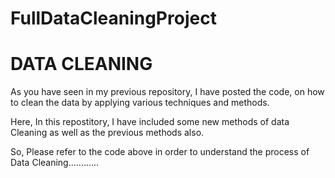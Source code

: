 # FullDataCleaningProject



# DATA CLEANING

As you have seen in my previous repository, I have posted the code, on how to clean the data by applying various techniques and methods.

Here, In this repostitory, I have included some new methods of data Cleaning as well as the previous methods also.

So, Please refer to the code above in order to understand the process of Data Cleaning............
